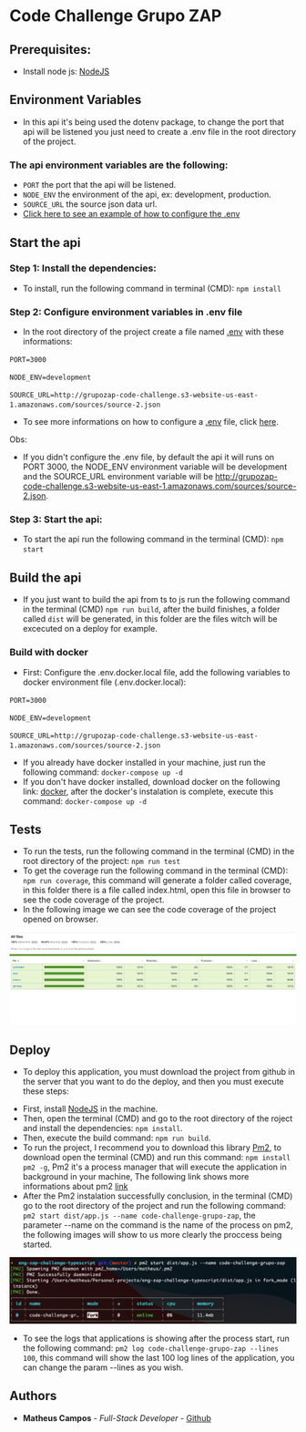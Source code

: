 # Code Challenge Grupo ZAP

## Prerequisites:

* Install node js: [NodeJS](https://nodejs.org/en/)

## Environment Variables

* In this api it's being used the dotenv package, to change the port that api will be listened you just need to create a .env file in the root directory of the project.

### The api environment variables are the following:

* `PORT` the port that the api will be listened.
* `NODE_ENV` the environment of the api, ex: development, production.
* `SOURCE_URL` the source json data url.
* [Click here to see an example of how to configure the .env](./.env.sample)

## Start the api

### Step 1: Install the dependencies:

* To install, run the following command in terminal (CMD): `npm install`

### Step 2: Configure environment variables in .env file

* In the root directory of the project create a file named [.env](https://www.npmjs.com/package/dotenv) with these informations:

 `PORT=3000`

 `NODE_ENV=development`

 `SOURCE_URL=http://grupozap-code-challenge.s3-website-us-east-1.amazonaws.com/sources/source-2.json`

 * To see more informations on how to configure a [.env](https://www.npmjs.com/package/dotenv) file, click [here](https://www.npmjs.com/package/dotenv).

 Obs:

 - If you didn't configure the .env file, by default the api it will runs on PORT 3000, the NODE_ENV environment variable will be development and the SOURCE_URL environment variable will be http://grupozap-code-challenge.s3-website-us-east-1.amazonaws.com/sources/source-2.json.

### Step 3: Start the api:

*  To start the api run the following command in the terminal (CMD): `npm start`

## Build the api

*  If you just want to build the api from ts to js run the following command in the terminal (CMD) `npm run build`, after the build finishes, a folder called `dist` will be generated, in this folder are the files witch will be excecuted on a deploy for example.

### Build with docker

* First: Configure the .env.docker.local file, add the following variables to docker environment file (.env.docker.local):

 `PORT=3000`

 `NODE_ENV=development`

 `SOURCE_URL=http://grupozap-code-challenge.s3-website-us-east-1.amazonaws.com/sources/source-2.json`

* If you already have docker installed in your machine, just run the following command: `docker-compose up -d`
* If you don't have docker installed, download docker on the following link: [docker](https://www.docker.com/products/docker-desktop), after the docker's instalation is complete, execute this command: `docker-compose up -d`

 ## Tests

 * To run the tests, run the following command in the terminal (CMD) in the root directory of the project: `npm run test`
 * To get the coverage run the following command in the terminal (CMD): `npm run coverage`, this command will generate a folder called coverage, in this folder there is a file called index.html, open this file in browser to see the code coverage of the project.
 * In the following image we can see the code coverage of the project opened on browser.

 ![Code Coverage](/documents/code-coverage.png)

 ## Deploy

 * To deploy this application, you must download the project from github in the server that you want to do the deploy, and then you must execute these steps:

 - First, install [NodeJS](https://nodejs.org/en/) in the machine.
 - Then, open the terminal (CMD) and go to the root directory of the roject and install the dependencies: `npm install`.
 - Then, execute the build command: `npm run build`.
 - To run the project, I recommend you to download this library [Pm2](https://www.npmjs.com/package/pm2), to download open the terminal (CMD) and run this command: `npm install pm2 -g`, Pm2 it's a process manager that will execute the application in background in your machine, The following link shows more informations about pm2 [link](https://pm2.keymetrics.io/)
 - After the Pm2 instalation successfully conclusion, in the terminal (CMD) go to the root directory of the project and run the following command: `pm2 start dist/app.js --name code-challenge-grupo-zap`, the parameter --name on the command is the name of the process on pm2, the following images will show to us more clearly the proccess being started.

 ![Pm2 Process Start](/documents/pm2-process-start.png)

 * To see the logs that applications is showing after the process start, run the following command: `pm2 log code-challenge-grupo-zap --lines 100`, this command will show the last 100 log lines of the application, you can change the param --lines as you wish.


## Authors

* **Matheus Campos** - *Full-Stack Developer* - [Github](https://github.com/matcampos)
